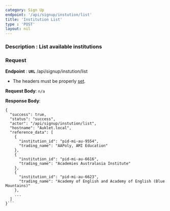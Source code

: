 ```yaml
---
category: Sign Up
endpoint: '/api/signup/instution/list'
title: 'Institution List'
type : 'POST'
layout: nil
---
```

### **Description** : List available institutions

### Request

**Endpoint** : **`URL`** /api/signup/instution/list

* The headers must be properly [set](#/Info-setting-headers).

**Request Body**: 
```n/a```

**Response Body**: 

```RESPONSE : 
{
  "success": true,
  "status": "success",
  "actor": "/api/signup/instution/list",
  "hostname": "Auklet.local",
  "reference_data": [
    {
      "institution_id": "pid-mi-au-9554",
      "trading_name": "AAPoly, AMI Education"
    },
    {
      "institution_id": "pid-mi-au-6616",
      "trading_name": "Academies Australasia Institute"
    },
    {
      "institution_id": "pid-mi-au-6623",
      "trading_name": "Academy of English and Academy of English (Blue Mountains)"
    },
    ...
  ]
}```